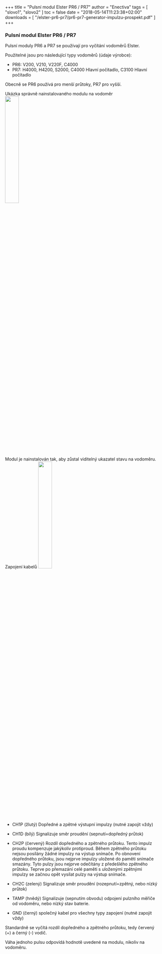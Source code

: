 +++
title = "Pulsní modul Elster PR6 / PR7"
author = "Enectiva"
tags = [
    "slovo1",
    "slovo2"
]
toc = false
date = "2018-05-14T11:23:38+02:00"
downloads = [
    "/elster-pr6-pr7/pr6-pr7-generator-impulzu-prospekt.pdf"
]
+++

### Pulsní modul Elster PR6 / PR7
Pulsní moduly PR6 a PR7 se používají pro vyčítání vodoměrů Elster.


Použitelné jsou pro následující typy vodoměrů (údaje výrobce): 
* PR6: V200, V210, V220F, C4000
* PR7: H4000, H4200, S2000, C4000 Hlavní počítadlo, C3100 Hlavní počítadlo

Obecně se PR6 používá pro menší průtoky, PR7 pro vyšší.

Ukázka správně nainstalovaného modulu na vodoměr
<img class="center" src="/images/elster-pr6-pr7/pr6_02.jpg" style="width:30%"></img>

Modul je nainstalován tak, aby zůstal viditelný ukazatel stavu na vodoměru.
Zapojení kabelů
<img class="center" src="/images/elster-pr6-pr7/pr6_01.png" style="width:30%"></img>

* CH1P (žlutý)	Dopředné a zpětné výstupní impulzy (nutné zapojit vždy) 

* CH1D (bílý)	Signalizuje směr proudění (sepnutí=dopředný průtok) 

* CH2P (červený)	Rozdíl dopředného a zpětného průtoku. Tento impulz proudu kompenzuje jakýkoliv protiproud. Během zpětného průtoku nejsou posílány žádné impulzy na výstup snímače. Po obnovení dopředného průtoku, jsou nejprve impulzy uložené do paměti snímače smazány. Tyto pulzy jsou nejprve odečítány z předešlého zpětného průtoku. Teprve po přemazání celé paměti s uloženými zpětnými impulzy se začnou opět vysílat pulzy na výstup snímače. 

* CH2C (zelený)	Signalizuje směr proudění (rozepnutí=zpětný, nebo nízký průtok) 

* TAMP (hnědý) 	Signalizuje (sepnutím obvodu) odpojení pulzního měřiče od vodoměru, nebo nízký stav baterie. 

* GND (černý)	společný kabel pro všechny typy zapojení (nutné zapojit vždy)

Standardně se vyčítá rozdíl dopředného a zpětného průtoku, tedy červený (+) a černý (-) vodič.

Váha jednoho pulsu odpovídá hodnotě uvedené na modulu, nikoliv na vodoměru.